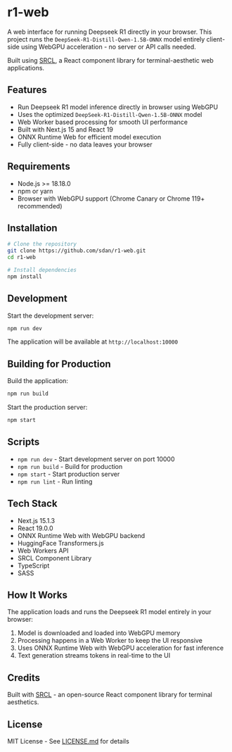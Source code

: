 # r1-web

A web interface for running Deepseek R1 directly in your browser. This project runs the `DeepSeek-R1-Distill-Qwen-1.5B-ONNX` model entirely client-side using WebGPU acceleration - no server or API calls needed.

Built using [SRCL](https://github.com/internet-development/www-sacred), a React component library for terminal-aesthetic web applications.

## Features

- Run Deepseek R1 model inference directly in browser using WebGPU
- Uses the optimized `DeepSeek-R1-Distill-Qwen-1.5B-ONNX` model
- Web Worker based processing for smooth UI performance
- Built with Next.js 15 and React 19
- ONNX Runtime Web for efficient model execution
- Fully client-side - no data leaves your browser

## Requirements

- Node.js >= 18.18.0
- npm or yarn
- Browser with WebGPU support (Chrome Canary or Chrome 119+ recommended)

## Installation

```bash
# Clone the repository
git clone https://github.com/sdan/r1-web.git
cd r1-web

# Install dependencies
npm install
```

## Development

Start the development server:

```bash
npm run dev
```

The application will be available at `http://localhost:10000`

## Building for Production

Build the application:

```bash
npm run build
```

Start the production server:

```bash
npm start
```

## Scripts

- `npm run dev` - Start development server on port 10000
- `npm run build` - Build for production
- `npm start` - Start production server
- `npm run lint` - Run linting

## Tech Stack

- Next.js 15.1.3
- React 19.0.0
- ONNX Runtime Web with WebGPU backend
- HuggingFace Transformers.js
- Web Workers API
- SRCL Component Library
- TypeScript
- SASS

## How It Works

The application loads and runs the Deepseek R1 model entirely in your browser:

1. Model is downloaded and loaded into WebGPU memory
2. Processing happens in a Web Worker to keep the UI responsive
3. Uses ONNX Runtime Web with WebGPU acceleration for fast inference
4. Text generation streams tokens in real-time to the UI

## Credits

Built with [SRCL](https://github.com/internet-development/www-sacred) - an open-source React component library for terminal aesthetics.

## License

MIT License - See [LICENSE.md](LICENSE.md) for details

